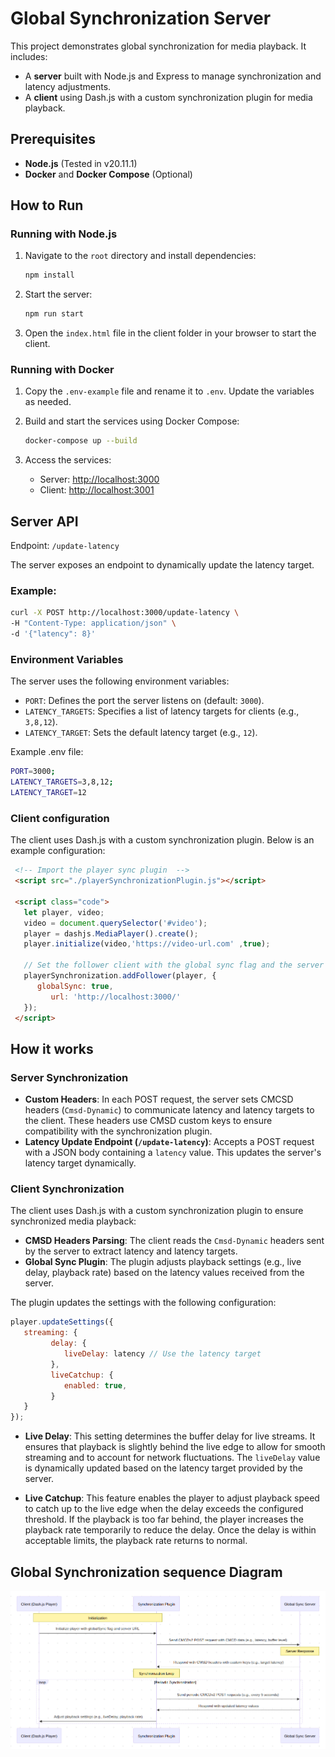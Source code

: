 # Global Synchronization Server

This project demonstrates global synchronization for media playback. It includes:
- A **server** built with Node.js and Express to manage synchronization and latency adjustments.
- A **client** using Dash.js with a custom synchronization plugin for media playback.

## Prerequisites
- **Node.js** (Tested in v20.11.1)
- **Docker** and **Docker Compose** (Optional)

## How to Run

### Running with Node.js
1. Navigate to the `root` directory and install dependencies:
   ```bash
   npm install
   ```
2. Start the server:
   ```bash
   npm run start
   ```
3. Open the `index.html` file in the client folder in your browser to start the client.

### Running with Docker
1. Copy the `.env-example` file and rename it to `.env`. Update the variables as needed.

2. Build and start the services using Docker Compose:
   ```bash
   docker-compose up --build
   ```

3. Access the services:
   - Server: [http://localhost:3000](http://localhost:3000)
   - Client: [http://localhost:3001](http://localhost:3001)

## Server API
Endpoint: `/update-latency`

The server exposes an endpoint to dynamically update the latency target.

### Example:
```bash
curl -X POST http://localhost:3000/update-latency \
-H "Content-Type: application/json" \
-d '{"latency": 8}'
```

### Environment Variables
The server uses the following environment variables:


- `PORT`: Defines the port the server listens on (default: `3000`).
- `LATENCY_TARGETS`: Specifies a list of latency targets for clients (e.g., `3,8,12`).
- `LATENCY_TARGET`: Sets the default latency target (e.g., `12`).

Example .env file:

```bash
PORT=3000;
LATENCY_TARGETS=3,8,12;
LATENCY_TARGET=12
```

### Client configuration
The client uses Dash.js with a custom synchronization plugin. Below is an example configuration:

```html
 <!-- Import the player sync plugin  -->
 <script src="./playerSynchronizationPlugin.js"></script>
 
 <script class="code">
   let player, video;
   video = document.querySelector('#video');
   player = dashjs.MediaPlayer().create();
   player.initialize(video,'https://video-url.com' ,true);

   // Set the follower client with the global sync flag and the server sync url/
   playerSynchronization.addFollower(player, {
      globalSync: true,
         url: 'http://localhost:3000/'
   });
 </script>
``` 

## How it works

### Server Synchronization
- **Custom Headers**: In each POST request, the server sets CMCSD headers (`Cmsd-Dynamic`) to communicate latency and latency targets to the client. These headers use CMSD custom keys to ensure compatibility with the synchronization plugin.
- **Latency Update Endpoint (`/update-latency`)**: Accepts a POST request with a JSON body containing a `latency` value. This updates the server's latency target dynamically.

### Client Synchronization
The client uses Dash.js with a custom synchronization plugin to ensure synchronized media playback:
- **CMSD Headers Parsing**: The client reads the `Cmsd-Dynamic` headers sent by the server to extract latency and latency targets.
- **Global Sync Plugin**: The plugin adjusts playback settings (e.g., live delay, playback rate) based on the latency values received from the server.

The plugin updates the settings with the following configuration:
```javascript
player.updateSettings({
   streaming: {
         delay: {
            liveDelay: latency // Use the latency target
         },
         liveCatchup: {
            enabled: true, 
         }
   }
});
```

- **Live Delay**: This setting determines the buffer delay for live streams. It ensures that playback is slightly behind the live edge to allow for smooth streaming and to account for network fluctuations. The `liveDelay` value is dynamically updated based on the latency target provided by the server.

- **Live Catchup**: This feature enables the player to adjust playback speed to catch up to the live edge when the delay exceeds the configured threshold. If the playback is too far behind, the player increases the playback rate temporarily to reduce the delay. Once the delay is within acceptable limits, the playback rate returns to normal.

## Global Synchronization sequence Diagram
![Global Sync Workflow](diagram.png)